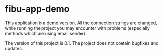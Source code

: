 # fibu-app-demo
This application is a demo version. All the connection strings are changed, while running the project you may encounter with problems (especially methods which are using email sender).

The version of this project is 0.1. The project does not contain bugfixes and updates.
